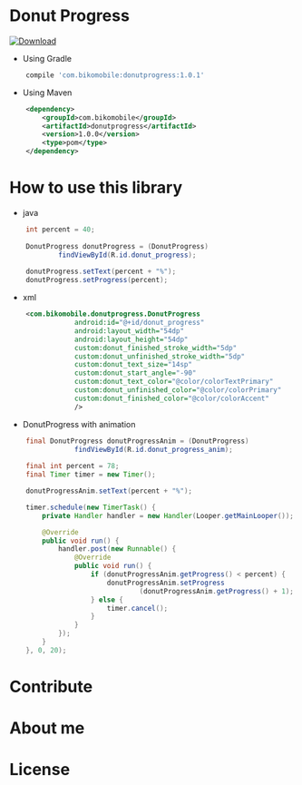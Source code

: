 Donut Progress
=======
 [ ![Download](https://api.bintray.com/packages/javiergm/maven/DonutProgress/images/download.svg) ](https://bintray.com/javiergm/maven/DonutProgress/_latestVersion)

- Using Gradle

```groovy
    compile 'com.bikomobile:donutprogress:1.0.1'
```

- Using Maven

```xml
    <dependency>
        <groupId>com.bikomobile</groupId>
        <artifactId>donutprogress</artifactId>
        <version>1.0.0</version>
        <type>pom</type>
    </dependency>
```


How to use this library
=======

- java

```java
	int percent = 40;
	        
	DonutProgress donutProgress = (DonutProgress) 
			findViewById(R.id.donut_progress);
			
	donutProgress.setText(percent + "%");
	donutProgress.setProgress(percent);
```

- xml

```xml
	<com.bikomobile.donutprogress.DonutProgress
	            android:id="@+id/donut_progress"
	            android:layout_width="54dp"
	            android:layout_height="54dp"
	            custom:donut_finished_stroke_width="5dp"
	            custom:donut_unfinished_stroke_width="5dp"
	            custom:donut_text_size="14sp"
	            custom:donut_start_angle="-90"
	            custom:donut_text_color="@color/colorTextPrimary"
	            custom:donut_unfinished_color="@color/colorPrimary"
	            custom:donut_finished_color="@color/colorAccent"
	            />
```


- DonutProgress with animation

```java
    final DonutProgress donutProgressAnim = (DonutProgress)
                findViewById(R.id.donut_progress_anim);
        
    final int percent = 78;
    final Timer timer = new Timer();

    donutProgressAnim.setText(percent + "%");

    timer.schedule(new TimerTask() {
        private Handler handler = new Handler(Looper.getMainLooper());

        @Override
        public void run() {
            handler.post(new Runnable() {
                @Override
                public void run() {
                    if (donutProgressAnim.getProgress() < percent) {
                        donutProgressAnim.setProgress
                                (donutProgressAnim.getProgress() + 1);
                    } else {
                        timer.cancel();
                    }
                }
            });
        }
    }, 0, 20);
```

Contribute
=======

About me
=======

License
=======
